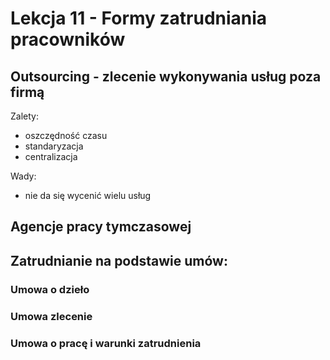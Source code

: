 # Lekcja 11 - Formy zatrudniania pracowników

## Outsourcing - zlecenie wykonywania usług poza firmą

Zalety:

- oszczędność czasu
- standaryzacja
- centralizacja

Wady:

- nie da się wycenić wielu usług

## Agencje pracy tymczasowej

## Zatrudnianie na podstawie umów:

### Umowa o dzieło

### Umowa zlecenie

### Umowa o pracę i warunki zatrudnienia
